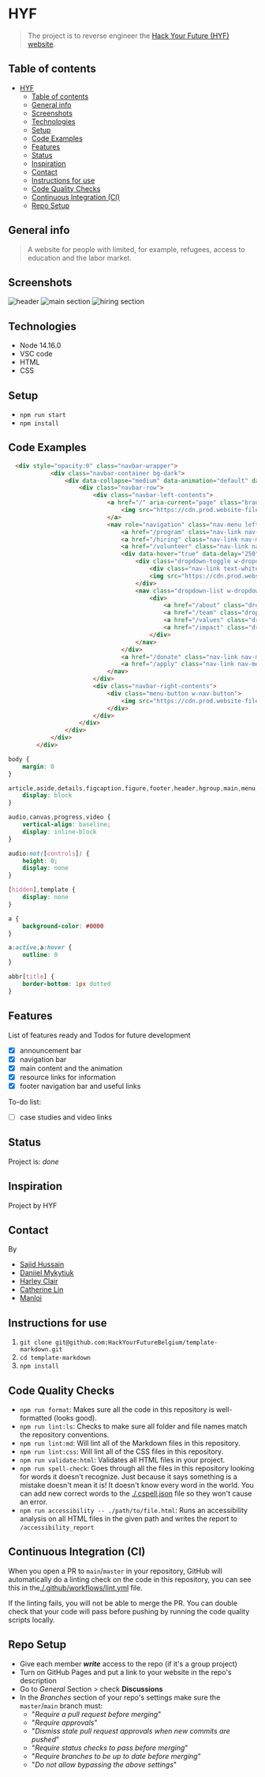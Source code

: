 # HYF

> The project is to reverse engineer the
> [Hack Your Future (HYF) website](https://www.hackyourfuture.net/).

## Table of contents

- [HYF](#hyf)
  - [Table of contents](#table-of-contents)
  - [General info](#general-info)
  - [Screenshots](#screenshots)
  - [Technologies](#technologies)
  - [Setup](#setup)
  - [Code Examples](#code-examples)
  - [Features](#features)
  - [Status](#status)
  - [Inspiration](#inspiration)
  - [Contact](#contact)
  - [Instructions for use](#instructions-for-use)
  - [Code Quality Checks](#code-quality-checks)
  - [Continuous Integration (CI)](#continuous-integration-ci)
  - [Repo Setup](#repo-setup)

## General info

> A website for people with limited, for example, refugees, access to education
> and the labor market.

## Screenshots

![header](./planning/screenshot-1.png)
![main section](./planning/screenshot-2.png)
![hiring section](./planning/screenshot-3.png)

## Technologies

- Node 14.16.0
- VSC code
- HTML
- CSS

## Setup

- `npm run start`
- `npm install`

## Code Examples

```HTML
  <div style="opacity:0" class="navbar-wrapper">
            <div class="navbar-container bg-dark">
                <div data-collapse="medium" data-animation="default" data-duration="400" data-easing="ease" data-easing2="ease" role="banner" class="navbar w-nav">
                    <div class="navbar-row">
                        <div class="navbar-left-contents">
                            <a href="/" aria-current="page" class="brand w-nav-brand w--current">
                                <img src="https://cdn.prod.website-files.com/62745a1007e49e2461fb7ecd/62745a1007e49e6f2afb7fd1_HYF.svg" height="50" alt=""/>
                            </a>
                            <nav role="navigation" class="nav-menu left w-nav-menu">
                                <a href="/program" class="nav-link nav-menu-item text-white w-nav-link">THE PROGRAM</a>
                                <a href="/hiring" class="nav-link nav-menu-item text-white w-nav-link">HIRE A TALENT</a>
                                <a href="/volunteer" class="nav-link nav-menu-item text-white w-nav-link">VOLUNTEER</a>
                                <div data-hover="true" data-delay="250" class="dropdown nav-menu-item w-dropdown">
                                    <div class="dropdown-toggle w-dropdown-toggle">
                                        <div class="nav-link text-white">ABOUT US</div>
                                        <img src="https://cdn.prod.website-files.com/62745a1007e49e2461fb7ecd/62745a1007e49e23a7fb7f2f_icon-dropdown-arrow-white.svg" alt="" class="dropdown-icon"/>
                                    </div>
                                    <nav class="dropdown-list w-dropdown-list">
                                        <div>
                                            <a href="/about" class="dropdown-link w-dropdown-link">Organisation</a>
                                            <a href="/team" class="dropdown-link w-dropdown-link">Team</a>
                                            <a href="/values" class="dropdown-link w-dropdown-link">Values</a>
                                            <a href="/impact" class="dropdown-link w-dropdown-link">Impact</a>
                                        </div>
                                    </nav>
                                </div>
                                <a href="/donate" class="nav-link nav-menu-item text-white w-nav-link">DONATE</a>
                                <a href="/apply" class="nav-link nav-menu-item text-white w-nav-link">JOIN THE PROGRAM</a>
                            </nav>
                        </div>
                        <div class="navbar-right-contents">
                            <div class="menu-button w-nav-button">
                                <img src="https://cdn.prod.website-files.com/62745a1007e49e2461fb7ecd/62745a1007e49e6846fb7f56_icon-menu-white.svg" loading="lazy" alt="" class="menu-button-image"/>
                            </div>
                        </div>
                    </div>
                </div>
            </div>
        </div>
```

```CSS
body {
    margin: 0
}

article,aside,details,figcaption,figure,footer,header,hgroup,main,menu,nav,section,summary {
    display: block
}

audio,canvas,progress,video {
    vertical-align: baseline;
    display: inline-block
}

audio:not([controls]) {
    height: 0;
    display: none
}

[hidden],template {
    display: none
}

a {
    background-color: #0000
}

a:active,a:hover {
    outline: 0
}

abbr[title] {
    border-bottom: 1px dotted
}

```

## Features

List of features ready and Todos for future development

- [x] announcement bar
- [x] navigation bar
- [x] main content and the animation
- [x] resource links for information
- [x] footer navigation bar and useful links

To-do list:

- [ ] case studies and video links

## Status

Project is: _done_

## Inspiration

Project by HYF

## Contact

By

- [Sajid Hussain](https://github.com/SajidHussainabbasi)
- [Daniiel Mykytiuk](https://github.com/danmkt00)
- [Harley Clair](https://github.com/harley-dane)
- [Catherine Lin](https://github.com/boba-milktea)
- [Manloi](https://github.com/jimanloi)

## Instructions for use

<!-- a guide to using this repository -->

1. `git clone git@github.com:HackYourFutureBelgium/template-markdown.git`
2. `cd template-markdown`
3. `npm install`

## Code Quality Checks

- `npm run format`: Makes sure all the code in this repository is well-formatted
  (looks good).
- `npm run lint:ls`: Checks to make sure all folder and file names match the
  repository conventions.
- `npm run lint:md`: Will lint all of the Markdown files in this repository.
- `npm run lint:css`: Will lint all of the CSS files in this repository.
- `npm run validate:html`: Validates all HTML files in your project.
- `npm run spell-check`: Goes through all the files in this repository looking
  for words it doesn't recognize. Just because it says something is a mistake
  doesn't mean it is! It doesn't know every word in the world. You can add new
  correct words to the [./.cspell.json](./.cspell.json) file so they won't cause
  an error.
- `npm run accessibility -- ./path/to/file.html`: Runs an accessibility analysis
  on all HTML files in the given path and writes the report to
  `/accessibility_report`

## Continuous Integration (CI)

When you open a PR to `main`/`master` in your repository, GitHub will
automatically do a linting check on the code in this repository, you can see
this in the[./.github/workflows/lint.yml](./.github/workflows/lint.yml) file.

If the linting fails, you will not be able to merge the PR. You can double check
that your code will pass before pushing by running the code quality scripts
locally.

## Repo Setup

- Give each member **_write_** access to the repo (if it's a group project)
- Turn on GitHub Pages and put a link to your website in the repo's description
- Go to _General_ Section > check **Discussions**
- In the _Branches_ section of your repo's settings make sure the
  `master`/`main` branch must:
  - "_Require a pull request before merging_"
  - "_Require approvals_"
  - "_Dismiss stale pull request approvals when new commits are pushed_"
  - "_Require status checks to pass before merging_"
  - "_Require branches to be up to date before merging_"
  - "_Do not allow bypassing the above settings_"

</details>
